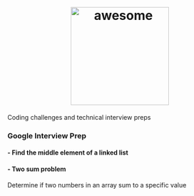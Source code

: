 
<h1 align="center">
	<br>
	<img width="220" src="https://coderbytestaticimages.s3.amazonaws.com/consumer-v2/nav/cb_logo_blue.png" alt="awesome">
	<br>
</h1>

Coding challenges and technical interview preps


### Google Interview Prep

#### - Find the middle element of a linked list

#### - Two sum problem</br>
Determine if two numbers in an array sum to a specific value
